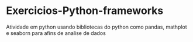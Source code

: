 # Exercicios-Python-frameworks
Atividade em python usando bibliotecas do python como pandas, mathplot e seaborn para afins de analise de dados
